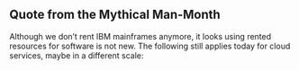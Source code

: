 ## Quote from the Mythical Man-Month

Although we don’t rent IBM mainframes anymore, it looks using rented resources for software is not new. The following still applies today for cloud services, maybe in a different scale: